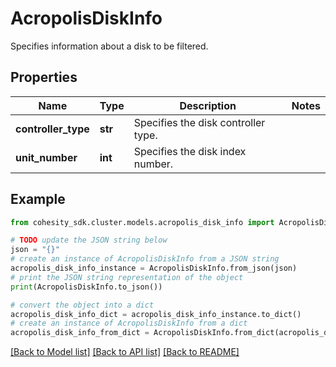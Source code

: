 # AcropolisDiskInfo

Specifies information about a disk to be filtered.

## Properties

Name | Type | Description | Notes
------------ | ------------- | ------------- | -------------
**controller_type** | **str** | Specifies the disk controller type. | 
**unit_number** | **int** | Specifies the disk index number. | 

## Example

```python
from cohesity_sdk.cluster.models.acropolis_disk_info import AcropolisDiskInfo

# TODO update the JSON string below
json = "{}"
# create an instance of AcropolisDiskInfo from a JSON string
acropolis_disk_info_instance = AcropolisDiskInfo.from_json(json)
# print the JSON string representation of the object
print(AcropolisDiskInfo.to_json())

# convert the object into a dict
acropolis_disk_info_dict = acropolis_disk_info_instance.to_dict()
# create an instance of AcropolisDiskInfo from a dict
acropolis_disk_info_from_dict = AcropolisDiskInfo.from_dict(acropolis_disk_info_dict)
```
[[Back to Model list]](../README.md#documentation-for-models) [[Back to API list]](../README.md#documentation-for-api-endpoints) [[Back to README]](../README.md)


